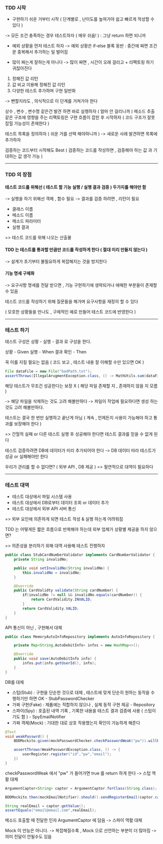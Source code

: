 ### TDD 시작

- 구현하기 쉬운 거부터 시작
( 단계별로 , 난이도를 높여가야 쉽고 빠르게 작성할 수 있다 )

-> 모든 조건 충족하는 경우 테스트하자 ( 매우 쉬움! ) : 그냥 return 하면 되니까

- 예외 상황을 먼저 테스트 하자
-> 예외 상황은 if-else 블록 동반 : 중간에 짜면 조건문 중복해서 추가하는 일 벌어짐

- 많이 짜는게 잘하는게 아니다
-> 많이 짜면 , 시간이 오래 걸리고 + 리팩토링 하기 귀찮아진다

1. 정해진 값 리턴
2. 값 비교 이용해 정해진 값 리턴
3. 다양한 테스트 추가하며 구현 일반화

-> 뻔할지라도 , 의식적으로 이 단계를 거쳐가야 한다

상수 , 변수 , 변수명 같은건 발견 하면 바로 실행하자 ( 얼마 안 걸리니까 )
메소드 추출 같은 구조에 영향을 주는 리팩토링은 구현 흐름이 잡힌 후 시작하자 ( 코드 구조가 잘못 잡힐 가능성이 존재한다 )

테스트 목록을 정의하자 ( 쉬운 거를 선택 해야하니까 )
-> 새로운 사례 발견하면 목록에 추가하자

검증하는 코드부터 시작해도 Best
( 검증하는 코드를 작성하면 , 검증해야 하는 값 과 기대하는 값 생각 가능 )

---

### TDD 의 장점

#### 테스트 코드를 위해선 ( 테스트 할 기능 실행 / 실행 결과 검증 ) 두가지를 해야만 함

-> 실행을 하기 위해선 객체 , 함수 필요
-> 결과를 검증 하려면 , 리턴이 필요

- 클래스 이름
- 메소드 이름
- 메소드 파라미터
- 실행 결과

=> 테스트 코드를 위해 나오는 산출물

#### TDD 는 테스트를 통과할 만큼만 코드를 작성하게 한다 ( 절대 미리 만들지 않는다 )

-> 설계가 초기부터 불필요하게 복잡해지는 것을 방지한다
#### 기능 명세 구체화

-> 요구사항 명세를 전달 받으면 , 기능 구현하기에 생략되거나 애매한 부분들이 존재할 수 있음

테스트 코드를 작성하기 위해 질문들을 해가며 요구사항을 재정의 할 수 있다

( 모호한 상황들을 만나도 , 구체적인 예로 만들어 테스트 코드에 반영한다 )

---

### 테스트 하기

테스트 구성은 상황 - 실행 - 결과 로 구성을 한다.

상황 - Given
실행 - When
결과 확인 - Then

꼭 이를 지킬 필요는 없음 ( 코드 보고 , 테스트 내용 잘 이해할 수만 있으면 OK )

```java
File dataFile = new File("badPath.txt");
assertThrows(IllegalArugmentException.class, () -> MathUtils.sum(dataFile));
```

해당 테스트가 무조건 성공한다는 보장 X ( 해당 파일 존재할 지 , 존재하지 않을 지 모름 )

-> 해당 파일을 삭제하는 것도 고려 해볼만하다
-> 파일이 작업에 필요하다면 생성 하는 것도 고려 해볼만하다.

테스트는 결국 한 번만 실행하고 끝난게 아님
( 계속 , 언제든지 사용이 가능해야 하고 통과를 보장해야 한다 )

=> 간헐적 실패 or 다른 테스트 실행 후 성공해야 한다면 테스트 결과를 믿을 수 없게 된다

테스트 검증하려면 DB에 데이터가 미리 추가되어야 한다
-> DB 데이터 따라 테스트가 성공 or 실패해야만 한다

우리가 관리를 할 수 없다면? ( 외부 API , DB 제공 )
=> 필연적으로 대역이 필요하다

---

### 테스트 대역

- 테스트 대상에서 파일 시스템 사용
- 테스트 대상에서 DB로부터 데이터 조회 or 데이터 추가
- 테스트 대상에서 외부 API 서버 통신

=> 외부 요인에 의존하게 되면 테스트 작성 & 실행 하는게 어려워짐

TDD 는 어떻게든 짧은 흐름으로 반복해야 하는데 외부 업체가 상황별 제공을 하지 않으면?

=> 의존성을 분리하기 위해 대역 사용해 테스트 진행하자

```java
public class StubCardNumberValidator implements CardNumberValidator {
	private String invalidNo;

	public void setInvalidNo(String invalidNo) {
		this.invalidNo = invalidNo;
	}

	@Override
	public CardValidty validate(String cardNumber) {
		if(invalidNo != null && invalidNo.equals(cardNumber)) {
			return CardValidity.INVALID;
		}
		return CardValidity.VALID;
	}
}
```

API 통신이 아닌 , 구현해서 대체

```java
public class MemoryAutoInfoRepository implements AutoInfoRepository {

	private Map<String,AutoDebitInfo> infos = new HashMap<>();

	@Override
	public void save(AutoDebitInfo info) {
		infos.put(info.getUserId(), info);
	}
}
```

DB를 대체

- 스텁(Stub) : 구현을 단순한 것으로 대체 , 테스트에 맞게 단순히 원하는 동작을 수행하기만 하면 OK - StubPasswordChecker
- 가짜 구현(Fake) : 제품에는 적합하지 않으나 , 실제 동작 구현 제공 - Repository
- 스파이(Spy) : 호출된 내역 기록 , 기록한 내용을 테스트 결과 검증에 사용 ( 스텁이기도 함 ) - SpyEmailNotifier
- 가짜 객체(Mock) : 기대한 대로 상호 작용했는지 확인이 가능하게 해준다

```java
@Test
void weakPasswrd() {
	BDDMockito.given(mockPasswordChecker.checkPasswordWeak("pw")).willReturn(true);

	assertThrows(WeakPasswordException.class, () -> {
		userRegister.register("id","pw","email");
	})
}
```

checkPasswordWeak 에서 "pw" 가 들어가면 true 를 return 하게 한다
-> 스텁 역활 대체

```java
ArgumentCaptor<String> captor = ArgumentCaptor.forClass(String.class);

BDDMockito.then(mockEmailNotifier).should().sendRegisterEmail(captor.capture());

String realEmail = captor.getValue();
assertEquals("email@email.com",realEmail);
```

메소드 호출할 때 전달한 인자 ArgumentCaptor 에 담음
-> 스파이 역활 대체

Mock 이 만능은 아니다.
-> 복잡해질수록 , Mock 으로 선언하는 부분이 더 많아짐
-> 의미 전달이 안될수도 있음
